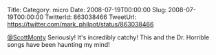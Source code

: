 Title: 
Category: micro
Date: 2008-07-19T00:00:00
Slug: 2008-07-19T00:00:00
TwitterId: 863038466
TweetUrl: https://twitter.com/mark_philpot/status/863038466

[@ScottMonty](https://twitter.com/ScottMonty) Seriously!  It's incredibly catchy!  This and the Dr. Horrible songs have been haunting my mind!